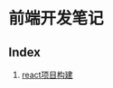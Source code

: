 # 前端开发笔记

## Index
1. [react项目构建](https://github.com/liaosong/Front-end-notes/blob/master/2015-11-12-react%E9%A1%B9%E7%9B%AE%E6%9E%84%E5%BB%BA.md)